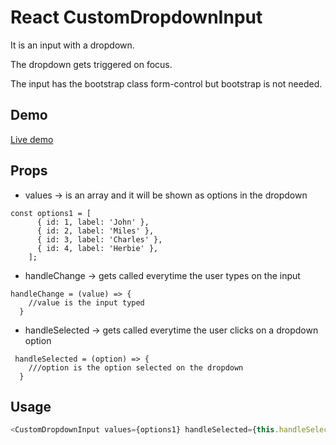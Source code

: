 # React CustomDropdownInput

It is an input with a dropdown. 

The dropdown gets triggered on focus.

The input has the bootstrap class form-control but bootstrap is not needed.

## Demo

[Live demo](https://codesandbox.io/s/7ymvr8yvq1)

## Props

* values -> is an array and it will be shown as options in the dropdown
```es6
const options1 = [
      { id: 1, label: 'John' },
      { id: 2, label: 'Miles' },
      { id: 3, label: 'Charles' },
      { id: 4, label: 'Herbie' },
    ];
```
* handleChange -> gets called everytime the user types on the input
```es6
handleChange = (value) => {
    //value is the input typed
  }
```
* handleSelected -> gets called everytime the user clicks on a dropdown option
```es6
 handleSelected = (option) => {
    ///option is the option selected on the dropdown
  }
```

## Usage

```js
<CustomDropdownInput values={options1} handleSelected={this.handleSelected} handleChange={this.handleChange} />
```